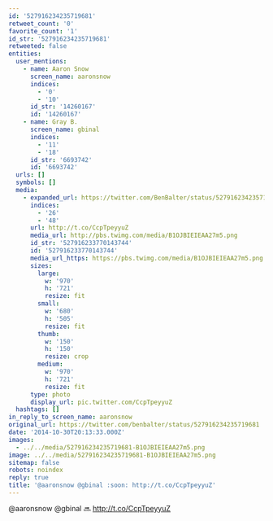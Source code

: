 ```yaml
---
id: '527916234235719681'
retweet_count: '0'
favorite_count: '1'
id_str: '527916234235719681'
retweeted: false
entities:
  user_mentions:
    - name: Aaron Snow
      screen_name: aaronsnow
      indices:
        - '0'
        - '10'
      id_str: '14260167'
      id: '14260167'
    - name: Gray B.
      screen_name: gbinal
      indices:
        - '11'
        - '18'
      id_str: '6693742'
      id: '6693742'
  urls: []
  symbols: []
  media:
    - expanded_url: https://twitter.com/BenBalter/status/527916234235719681/photo/1
      indices:
        - '26'
        - '48'
      url: http://t.co/CcpTpeyyuZ
      media_url: http://pbs.twimg.com/media/B1OJBIEIEAA27m5.png
      id_str: '527916233770143744'
      id: '527916233770143744'
      media_url_https: https://pbs.twimg.com/media/B1OJBIEIEAA27m5.png
      sizes:
        large:
          w: '970'
          h: '721'
          resize: fit
        small:
          w: '680'
          h: '505'
          resize: fit
        thumb:
          w: '150'
          h: '150'
          resize: crop
        medium:
          w: '970'
          h: '721'
          resize: fit
      type: photo
      display_url: pic.twitter.com/CcpTpeyyuZ
  hashtags: []
in_reply_to_screen_name: aaronsnow
original_url: https://twitter.com/benbalter/status/527916234235719681
date: '2014-10-30T20:13:33.000Z'
images:
  - ../../media/527916234235719681-B1OJBIEIEAA27m5.png
image: ../../media/527916234235719681-B1OJBIEIEAA27m5.png
sitemap: false
robots: noindex
reply: true
title: '@aaronsnow @gbinal :soon: http://t.co/CcpTpeyyuZ'
---
```


@aaronsnow @gbinal :soon: http://t.co/CcpTpeyyuZ